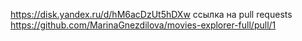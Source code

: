 https://disk.yandex.ru/d/hM6acDzUt5hDXw
ссылка на pull requests
https://github.com/MarinaGnezdilova/movies-explorer-full/pull/1


